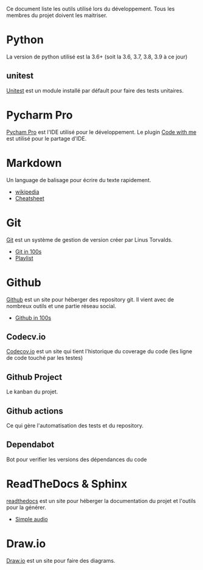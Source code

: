 Ce document liste les outils utilisé lors du développement.
Tous les membres du projet doivent les maitriser.

# Python
La version de python utilisé est la 3.6+ (soit la 3.6, 3.7, 3.8, 3.9 à ce jour)

## unitest
[Unitest](https://docs.python.org/3/library/unittest.html) est un module installé par défault pour faire des tests unitaires.

# Pycharm Pro
[Pycham Pro](https://www.jetbrains.com/pycharm/) est l'IDE utilisé pour le développement.
Le plugin [Code with me](https://plugins.jetbrains.com/plugin/14896-code-with-me) est utilisé pour le partage d'IDE.

# Markdown
Un language de balisage pour écrire du texte rapidement.
* [wikipedia](https://fr.wikipedia.org/wiki/Markdown)
* [Cheatsheet](https://www.markdownguide.org/cheat-sheet/)

# Git
[Git](https://git-scm.com/) est un système de gestion de version créer par Linus Torvalds.
* [Git in 100s](https://youtu.be/hwP7WQkmECE)
* [Playlist](https://www.youtube.com/watch?v=rP3T0Ee6pLU&list=PLjwdMgw5TTLXuY5i7RW0QqGdW0NZntqiP)

# Github
[Github](https://github.com) est un site pour héberger des repository git. Il vient avec de nombreux outils et une partie réseau social.
* [Github in 100s](https://youtu.be/HkdAHXoRtos)

## Codecv.io
[Codecov.io](https://codecov.io) est un site qui tient l'historique du coverage du code (les ligne de code touché par les testes)

## Github Project
Le kanban du projet.

## Github actions
Ce qui gère l'automatisation des tests et du repository.

## Dependabot
Bot pour verifier les versions des dépendances du code

# ReadTheDocs & Sphinx
[readthedocs](https://readthedocs.io) est un site pour héberger la documentation du projet et l'outils pour la générer.
* [Simple audio](https://simpleaudio.readthedocs.io/en/latest/index.html)

# Draw.io
[Draw.io](https://draw.io) est un site pour faire des diagrams.